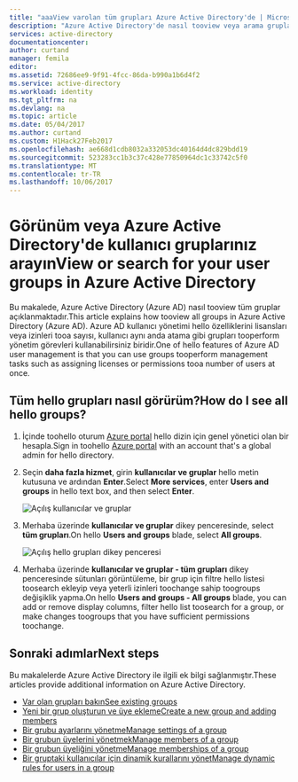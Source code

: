 ```yaml
---
title: "aaaView varolan tüm grupları Azure Active Directory'de | Microsoft Docs"
description: "Azure Active Directory'de nasıl tooview veya arama grupları"
services: active-directory
documentationcenter: 
author: curtand
manager: femila
editor: 
ms.assetid: 72686ee9-9f91-4fcc-86da-b990a1b6d4f2
ms.service: active-directory
ms.workload: identity
ms.tgt_pltfrm: na
ms.devlang: na
ms.topic: article
ms.date: 05/04/2017
ms.author: curtand
ms.custom: H1Hack27Feb2017
ms.openlocfilehash: ae668d1cdb8032a332053dc40164d4dc829bdd19
ms.sourcegitcommit: 523283cc1b3c37c428e77850964dc1c33742c5f0
ms.translationtype: MT
ms.contentlocale: tr-TR
ms.lasthandoff: 10/06/2017
---
```

# <a name="view-or-search-for-your-user-groups-in-azure-active-directory"></a><span data-ttu-id="fe689-103">Görünüm veya Azure Active Directory'de kullanıcı gruplarınız arayın</span><span class="sxs-lookup"><span data-stu-id="fe689-103">View or search for your user groups in Azure Active Directory</span></span>
<span data-ttu-id="fe689-104">Bu makalede, Azure Active Directory (Azure AD) nasıl tooview tüm gruplar açıklanmaktadır.</span><span class="sxs-lookup"><span data-stu-id="fe689-104">This article explains how tooview all groups in Azure Active Directory (Azure AD).</span></span> <span data-ttu-id="fe689-105">Azure AD kullanıcı yönetimi hello özelliklerini lisansları veya izinleri tooa sayısı, kullanıcı aynı anda atama gibi grupları tooperform yönetim görevleri kullanabilirsiniz biridir.</span><span class="sxs-lookup"><span data-stu-id="fe689-105">One of hello features of Azure AD user management is that you can use groups tooperform management tasks such as assigning licenses or permissions tooa number of users at once.</span></span>

## <a name="how-do-i-see-all-hello-groups"></a><span data-ttu-id="fe689-106">Tüm hello grupları nasıl görürüm?</span><span class="sxs-lookup"><span data-stu-id="fe689-106">How do I see all hello groups?</span></span>
1. <span data-ttu-id="fe689-107">İçinde toohello oturum [Azure portal](https://portal.azure.com) hello dizin için genel yönetici olan bir hesapla.</span><span class="sxs-lookup"><span data-stu-id="fe689-107">Sign in toohello [Azure portal](https://portal.azure.com) with an account that's a global admin for hello directory.</span></span>
2. <span data-ttu-id="fe689-108">Seçin **daha fazla hizmet**, girin **kullanıcılar ve gruplar** hello metin kutusuna ve ardından **Enter**.</span><span class="sxs-lookup"><span data-stu-id="fe689-108">Select **More services**, enter **Users and groups** in hello text box, and then select **Enter**.</span></span>

   ![Açılış kullanıcılar ve gruplar](./media/active-directory-groups-view-azure-portal/search-user-management.png)
3. <span data-ttu-id="fe689-110">Merhaba üzerinde **kullanıcılar ve gruplar** dikey penceresinde, select **tüm grupları**.</span><span class="sxs-lookup"><span data-stu-id="fe689-110">On hello **Users and groups** blade, select **All groups**.</span></span>

   ![Açılış hello grupları dikey penceresi](./media/active-directory-groups-view-azure-portal/view-groups-blade.png)
4. <span data-ttu-id="fe689-112">Merhaba üzerinde **kullanıcılar ve gruplar - tüm grupları** dikey penceresinde sütunları görüntüleme, bir grup için filtre hello listesi toosearch ekleyip veya yeterli izinleri toochange sahip toogroups değişiklik yapma.</span><span class="sxs-lookup"><span data-stu-id="fe689-112">On hello **Users and groups - All groups** blade, you can add or remove display columns, filter hello list toosearch for a group, or make changes toogroups that you have sufficient permissions toochange.</span></span>

## <a name="next-steps"></a><span data-ttu-id="fe689-113">Sonraki adımlar</span><span class="sxs-lookup"><span data-stu-id="fe689-113">Next steps</span></span>
<span data-ttu-id="fe689-114">Bu makalelerde Azure Active Directory ile ilgili ek bilgi sağlanmıştır.</span><span class="sxs-lookup"><span data-stu-id="fe689-114">These articles provide additional information on Azure Active Directory.</span></span>

* [<span data-ttu-id="fe689-115">Var olan grupları bakın</span><span class="sxs-lookup"><span data-stu-id="fe689-115">See existing groups</span></span>](active-directory-groups-view-azure-portal.md)
* [<span data-ttu-id="fe689-116">Yeni bir grup oluşturun ve üye ekleme</span><span class="sxs-lookup"><span data-stu-id="fe689-116">Create a new group and adding members</span></span>](active-directory-groups-create-azure-portal.md)
* [<span data-ttu-id="fe689-117">Bir grubu ayarlarını yönetme</span><span class="sxs-lookup"><span data-stu-id="fe689-117">Manage settings of a group</span></span>](active-directory-groups-settings-azure-portal.md)
* [<span data-ttu-id="fe689-118">Bir grubun üyelerini yönetmek</span><span class="sxs-lookup"><span data-stu-id="fe689-118">Manage members of a group</span></span>](active-directory-groups-members-azure-portal.md)
* [<span data-ttu-id="fe689-119">Bir grubun üyeliğini yönetme</span><span class="sxs-lookup"><span data-stu-id="fe689-119">Manage memberships of a group</span></span>](active-directory-groups-membership-azure-portal.md)
* [<span data-ttu-id="fe689-120">Bir gruptaki kullanıcılar için dinamik kurallarını yönet</span><span class="sxs-lookup"><span data-stu-id="fe689-120">Manage dynamic rules for users in a group</span></span>](active-directory-groups-dynamic-membership-azure-portal.md)
